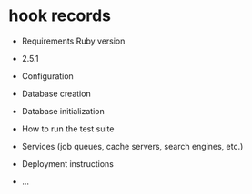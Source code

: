 hook records
===

* Requirements Ruby version

- 2.5.1

* Configuration

* Database creation

* Database initialization

* How to run the test suite

* Services (job queues, cache servers, search engines, etc.)

* Deployment instructions

* ...
